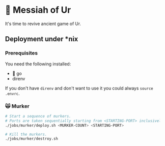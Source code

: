 # :european_castle: Messiah of Ur

It's time to revive ancient game of Ur.

## Deployment under *nix

### Prerequisites

You need the following installed:

- :mouse2: go
- direnv

If you don't have `direnv` and don't want to use it you could always `source .envrc`.

### :scream_cat: Murker

```bash
# Start a sequence of murkers.
# Ports are taken sequentially starting from <STARTING-PORT> inclusively.
./jobs/murker/deploy.sh <MURKER-COUNT> <STARTING-PORT>

# Kill the murkers.
./jobs/murker/destroy.sh
```

